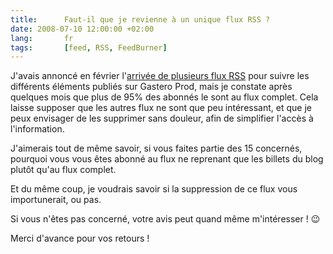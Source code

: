 ```yaml
---
title:      Faut-il que je revienne à un unique flux RSS ?
date: 2008-07-10 12:00:00 +02:00
lang:       fr
tags:       [feed, RSS, FeedBurner]
---
```


J'avais annoncé en février l'[arrivée de plusieurs flux RSS](/2008/02/avis-de-turbulences-dans-les-flux-rss-de-gastero-prod.html) pour suivre les différents éléments publiés sur Gastero Prod, mais je constate après quelques mois que plus de 95% des abonnés le sont au flux complet. Cela laisse supposer que les autres flux ne sont que peu intéressant, et que je peux envisager de les supprimer sans douleur, afin de simplifier l'accès à l'information.

J'aimerais tout de même savoir, si vous faites partie des 15 concernés, pourquoi vous vous êtes abonné au flux ne reprenant que les billets du blog plutôt qu'au flux complet.

Et du même coup, je voudrais savoir si la suppression de ce flux vous importunerait, ou pas.

Si vous n'êtes pas concerné, votre avis peut quand même m'intéresser ! 😉

Merci d'avance pour vos retours !
